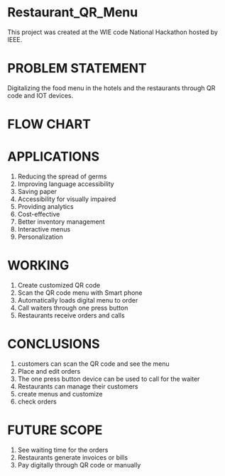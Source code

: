 # Restaurant_QR_Menu
This project was created at the WIE code National Hackathon hosted by IEEE.

# PROBLEM STATEMENT 
Digitalizing the food menu in the hotels and the restaurants through QR code and IOT devices.

# FLOW CHART

# APPLICATIONS
1. Reducing the spread of germs
2. Improving language accessibility
3. Saving paper 
4. Accessibility for visually impaired
5. Providing analytics
6. Cost-effective
7. Better inventory management
8. Interactive menus
9. Personalization

# WORKING
1. Create customized QR code
2. Scan the QR code menu with Smart phone
3. Automatically loads digital menu to order
4. Call waiters through one press button
5. Restaurants receive orders and calls

# CONCLUSIONS 
1. customers can scan the QR code and see the menu
2. Place and edit orders 
3. The one press button device can be used to call for the waiter 
4. Restaurants can manage their customers
5. create menus and customize 
6. check orders 

# FUTURE SCOPE 
1. See waiting time for the orders
2. Restaurants generate invoices or bills
3. Pay digitally through QR code or manually
